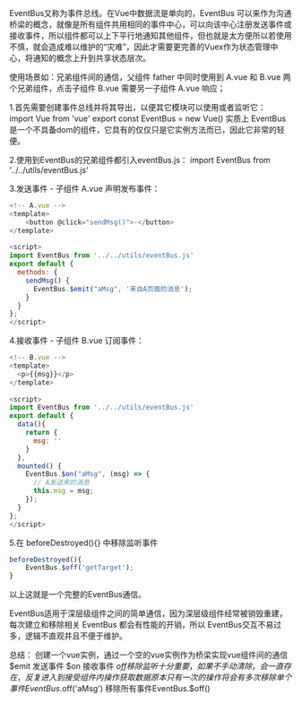 EventBus又称为事件总线。在Vue中数据流是单向的，EventBus 可以来作为沟通桥梁的概念，就像是所有组件共用相同的事件中心，可以向该中心注册发送事件或接收事件，所以组件都可以上下平行地通知其他组件，但也就是太方便所以若使用不慎，就会造成难以维护的“灾难”，因此才需要更完善的Vuex作为状态管理中心，将通知的概念上升到共享状态层次。

使用场景如：兄弟组件间的通信，父组件 father 中同时使用到 A.vue 和 B.vue 两个兄弟组件，点击子组件 B.vue 需要另一子组件 A.vue 响应；

1.首先需要创建事件总线并将其导出，以便其它模块可以使用或者监听它：
import Vue from 'vue'
export const EventBus = new Vue()
实质上 EventBus是一个不具备dom的组件，它具有的仅仅只是它实例方法而已，因此它非常的轻便。

2.使用到EventBus的兄弟组件都引入eventBus.js：
import EventBus from '../../utils/eventBus.js'

3.发送事件 - 子组件 A.vue 声明发布事件：
```javascript
<!-- A.vue -->
<template>
    <button @click="sendMsg()">-</button>
</template>
 
<script> 
import EventBus from '../../utils/eventBus.js'
export default {
  methods: {
    sendMsg() {
      EventBus.$emit("aMsg", '来自A页面的消息');
    }
  }
}; 
</script>
```

4.接收事件 - 子组件 B.vue 订阅事件：
```javascript
<!-- B.vue -->
<template>
  <p>{{msg}}</p>
</template>
 
<script> 
import EventBus from '../../utils/eventBus.js'
export default {
  data(){
    return {
      msg: ''
    }
  },
  mounted() {
    EventBus.$on("aMsg", (msg) => {
      // A发送来的消息
      this.msg = msg;
    });
  }
};
</script>
```

5.在 beforeDestroyed(){} 中移除监听事件
```javascript
beforeDestroyed(){
    EventBus.$off('getTarget');
}
```
以上这就是一个完整的EventBus通信。

EventBus适用于深层级组件之间的简单通信，因为深层级组件经常被销毁重建，每次建立和移除相关 EventBus 都会有性能的开销，所以 EventBus交互不易过多，逻辑不直观并且不便于维护。

总结：
创建一个vue实例，通过一个空的vue实例作为桥梁实现vue组件间的通信
$emit 发送事件
$on 接收事件
$off 移除监听
  十分重要，如果不手动清除，会一直存在，反复进入到接受组件内操作获取数据原本只有一次的操作将会有多次
  移除单个事件EventBus.$off('aMsg')
  移除所有事件EventBus.$off()
